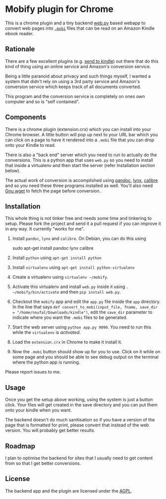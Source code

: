 Mobify plugin for Chrome
========================

This is a chrome plugin and a tiny backend [web.py](http://webpy.org) based webapp to convert web pages into [`.mobi`](http://wiki.mobileread.com/wiki/MOBI) files that can be read on an Amazon Kindle ebook reader.

Rationale
---------

There are a few excellent plugins (e.g. [send to kindle](https://chrome.google.com/webstore/detail/ipkfnchcgalnafehpglfbommidgmalan)) out there that do this kind of thing using an online service and Amazon's conversion service.

Being a little paranoid about privacy and such things myself, I wanted a system that didn't rely on using a 3rd party service and Amazon's conversion service which keeps track of all documents converted. 

This program and the conversion service is completely on ones own computer and so is "self contained". 

Components
----------

There is a chrome plugin (extension.crx) which you can install into your Chrome browser. A little button will pop up next to your URL bar which you can click on a page to have it rendered into a `.mobi` file that you can drop onto your Kindle to read. 

There is also a "back end" server which you need to run to actually do the conversions. This is a python app that uses `web.py` so you need to install that inside a virtualenv and then start the server (refer Installation section below).

The actual work of conversion is accomplished using [pandoc](https://github.com/jgm/pandoc), [lynx](http://lynx.isc.org/), [calibre](http://calibre-ebook.com/) and so you need these three programs installed as well. You'll also need [Gnu wget](http://www.gnu.org/software/wget/) to fetch the page before conversion. 

Installation
------------

This whole thing is not tinker free and needs some time and tinkering to setup. Please fork the project and send it a pull request if you can improve it in any way. It currently "works for me". 

1. Install `pandoc`, `lynx` and `calibre`. On Debian, you can do this using 

    sudo apt-get install pandoc lynx calibre

1. Install `python` using `apt-get install python`
1. Install `virtualenv` using `apt-get install python-virtualenv`
1. Create a virtualenv using `virtualenv ~/mobify`.
1. Activate this virtualenv and install `web.py` inside it using `. ~/mobify/bin/activate` and then `pip install web.py`. 
1. Checkout the `mobify` app and edit the `app.py` file inside the `app` directory. In the line that says `def convert_to_mobi(input_file, fname, save_dir = "/home/noufal/Downloads/kindle")`, edit the `save_dir` parameter to indicate where you want the `.mobi` files to be generated.
1. Start the web server using `python app.py 9090`. You need to run this while the `virtualenv` is *activated*.
1. Load the `extension.crx` in Chrome to make it install it. 
1. Now the `.mobi` button should show up for you to use. Click on it while on some page and you should be able to see debug output on the terminal where the python app is running. 

Please report issues to me. 

Usage
-----

Once you get the setup above working, using the system is just a button click. Your files will get created in the save directory and you can put them onto your kindle when you want. 

The backend doesn't do much sanitisation so if you have a version of the page that is formatted for print, please convert that instead of the web version. You will probably get better results. 

Roadmap
-------

I plan to optimise the backend for sites that I usually need to get content from so that I get better conversions. 

License
-------

The backend app and the plugin are licensed under the [AGPL](http://www.gnu.org/licenses/agpl.html). 
